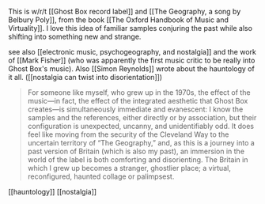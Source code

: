 This is w/r/t [[Ghost Box record label]] and [[The Geography, a song by Belbury Poly]], from the book [[The Oxford Handbook of Music and Virtuality]]. I love this idea of familiar samples conjuring the past while also shifting into something new and strange.

see also [[electronic music, psychogeography, and nostalgia]] and the work of [[Mark Fisher]] (who was apparently the first music critic to be really into Ghost Box's music). Also [[Simon Reynolds]] wrote about the hauntology of it all. ([[nostalgia can twist into disorientation]])

> For someone like myself, who grew up in the 1970s, the effect of the music—in fact, the effect of the integrated aesthetic that Ghost Box creates—is simultaneously immediate and evanescent: I know the samples and the references, either directly or by association, but their configuration is unexpected, uncanny, and unidentifiably odd. It does feel like moving from the security of the Cleveland Way to the uncertain territory of “The Geography,” and, as this is a journey into a past version of Britain (which is also my past), an immersion in the world of the label is both comforting and disorienting. The Britain in which I grew up becomes a stranger, ghostlier place; a virtual, reconfigured, haunted collage or palimpsest.


[[hauntology]] [[nostalgia]]